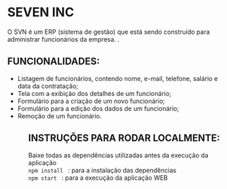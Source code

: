 # SEVEN INC

<p> 
O SVN é um ERP (sistema de gestão) que está sendo construído para administrar funcionários da empresa.
.</p>

## FUNCIONALIDADES:

<ul>
  <li> Listagem de funcionários, contendo nome, e-mail, telefone, salário e data da contratação;  </li>
  <li> Tela com a exibição dos detalhes de um funcionário;  </li>
  <li> Formulário para a criação de um novo funcionário; </li>
  <li> Formulário para a edição dos dados de um funcionário;  </li>
  <li> Remoção de um funcionário.  </li>
<ul>

## INSTRUÇÕES PARA RODAR LOCALMENTE:

Baixe todas as dependências utilizadas antes da execução da aplicação
<br />
`npm install ` : para a instalação das dependências
<br />
`npm start ` : para a execução da aplicação WEB
